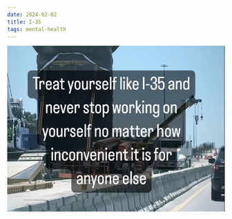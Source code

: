 ```yaml
---
date: 2024-02-02
title: I-35
tags: mental-health
---
```


![i35](https://raw.githubusercontent.com/muneer78/muneer78.github.io/master/images/i35.png)
